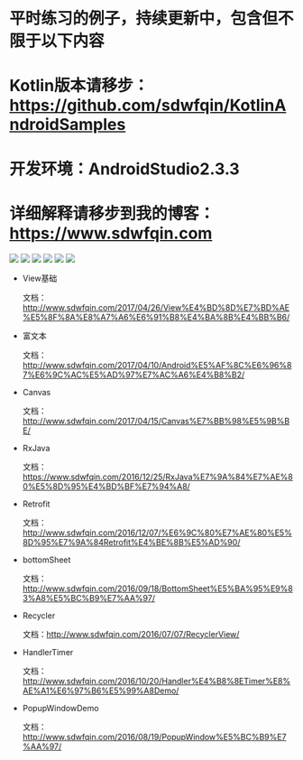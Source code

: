 # 平时练习的例子，持续更新中，包含但不限于以下内容
# Kotlin版本请移步：https://github.com/sdwfqin/KotlinAndroidSamples
# 开发环境：AndroidStudio2.3.3
# 详细解释请移步到我的博客：https://www.sdwfqin.com

![](https://sdwfqin1-1252249614.costj.myqcloud.com/blog/viewz22017051001.gif)
![](http://7xvtvi.com1.z0.glb.clouddn.com/bottomsheet2017042502.gif)
![](http://7xvtvi.com1.z0.glb.clouddn.com/table2017042502.gif)
![](http://7xvtvi.com1.z0.glb.clouddn.com/translate2017042701.gif)
![](http://7xvtvi.com1.z0.glb.clouddn.com/SpannableString20170427153509.png)
![](http://7xvtvi.com1.z0.glb.clouddn.com/popupwindow2017042901.gif)

- View基础

    文档：http://www.sdwfqin.com/2017/04/26/View%E4%BD%8D%E7%BD%AE%E5%8F%8A%E8%A7%A6%E6%91%B8%E4%BA%8B%E4%BB%B6/

- 富文本

    文档：http://www.sdwfqin.com/2017/04/10/Android%E5%AF%8C%E6%96%87%E6%9C%AC%E5%AD%97%E7%AC%A6%E4%B8%B2/

- Canvas

    文档：http://www.sdwfqin.com/2017/04/15/Canvas%E7%BB%98%E5%9B%BE/

- RxJava

    文档：https://www.sdwfqin.com/2016/12/25/RxJava%E7%9A%84%E7%AE%80%E5%8D%95%E4%BD%BF%E7%94%A8/

- Retrofit

    文档：http://www.sdwfqin.com/2016/12/07/%E6%9C%80%E7%AE%80%E5%8D%95%E7%9A%84Retrofit%E4%BE%8B%E5%AD%90/

- bottomSheet

    文档：http://www.sdwfqin.com/2016/09/18/BottomSheet%E5%BA%95%E9%83%A8%E5%BC%B9%E7%AA%97/

- Recycler

    文档：http://www.sdwfqin.com/2016/07/07/RecyclerView/

- HandlerTimer
    
    文档：http://www.sdwfqin.com/2016/10/20/Handler%E4%B8%8ETimer%E8%AE%A1%E6%97%B6%E5%99%A8Demo/
    
- PopupWindowDemo

    文档：http://www.sdwfqin.com/2016/08/19/PopupWindow%E5%BC%B9%E7%AA%97/
